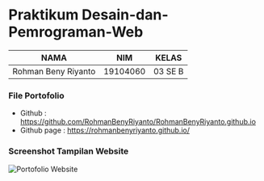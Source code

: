 # Praktikum Desain-dan-Pemrograman-Web

| NAMA | NIM | KELAS
|--|--|--|
| Rohman Beny Riyanto  | 19104060 | 03 SE B

### File Portofolio
- Github : https://github.com/RohmanBenyRiyanto/RohmanBenyRiyanto.github.io
- Github page : https://rohmanbenyriyanto.github.io/

### Screenshot Tampilan Website
![Portofolio Website](https://user-images.githubusercontent.com/72520643/139182926-ef110e9c-662a-4363-b94a-86b96ecb83fc.png)
